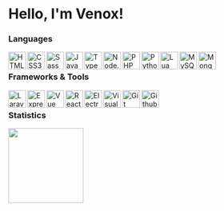# Hello, I'm Venox!

### Languages 
<img align="left" alt="HTML5" width="35px" src="https://cdn.jsdelivr.net/gh/devicons/devicon/icons/html5/html5-original.svg" />
<img align="left" alt="CSS3" width="35px" src="https://cdn.jsdelivr.net/gh/devicons/devicon/icons/css3/css3-original.svg" />
<img align="left" alt="Sass" width="35px" src="https://cdn.jsdelivr.net/gh/devicons/devicon/icons/sass/sass-original.svg" />
<img align="left" alt="JavaScript" width="35px" src="https://cdn.jsdelivr.net/gh/devicons/devicon/icons/javascript/javascript-original.svg" />
<img align="left" alt="TypeScript" width="35px" src="https://cdn.jsdelivr.net/gh/devicons/devicon/icons/typescript/typescript-original.svg" />
<img align="left" alt="Node.js" width="35px" src="https://cdn.jsdelivr.net/gh/devicons/devicon/icons/nodejs/nodejs-plain.svg" />
<img align="left" alt="PHP" width="35px" src="https://cdn.jsdelivr.net/gh/devicons/devicon/icons/php/php-plain.svg" />
<img align="left" alt="Python" width="35px" src="https://cdn.jsdelivr.net/gh/devicons/devicon/icons/python/python-original.svg" />
<img align="left" alt="Lua" width="35px" src="https://cdn.jsdelivr.net/gh/devicons/devicon/icons/lua/lua-original-wordmark.svg" />
<img align="left" alt="MySQL" width="35px" src="https://cdn.jsdelivr.net/gh/devicons/devicon/icons/mysql/mysql-original-wordmark.svg" />
<img align="left" alt="MongoDB" width="35px" src="https://cdn.jsdelivr.net/gh/devicons/devicon/icons/mongodb/mongodb-original-wordmark.svg" />

<br />

### Frameworks & Tools
<img align="left" alt="Laravel" width="35px" src="https://cdn.jsdelivr.net/gh/devicons/devicon/icons/laravel/laravel-plain-wordmark.svg" />
<img align="left" alt="ExpressJs" width="35px" src="https://cdn.jsdelivr.net/gh/devicons/devicon/icons/express/express-original.svg" />
<img align="left" alt="Vue" width="35px" src="https://cdn.jsdelivr.net/gh/devicons/devicon/icons/vuejs/vuejs-original.svg" />
<img align="left" alt="React" width="35px" src="https://cdn.jsdelivr.net/gh/devicons/devicon/icons/react/react-original.svg" />
<img align="left" alt="Electron" width="35px" src="https://cdn.jsdelivr.net/gh/devicons/devicon/icons/electron/electron-original.svg" />

<img align="left" alt="Visual Studio Code" width="35px" src="https://cdn.jsdelivr.net/gh/devicons/devicon/icons/vscode/vscode-original.svg" />
<img align="left" alt="Git" width="35px" src="https://cdn.jsdelivr.net/gh/devicons/devicon/icons/git/git-original.svg" />
<img align="left" alt="Github" width="35px" src="https://cdn.jsdelivr.net/gh/devicons/devicon/icons/github/github-original.svg" />

<br />


### Statistics
<a href="https://github.com/venoxdevpl">
  <img height="150em" src="https://github-readme-stats-eight-theta.vercel.app/api?username=venoxdevpl&show_icons=true&theme=vue-dark&include_all_commits=true&count_private=true" />
